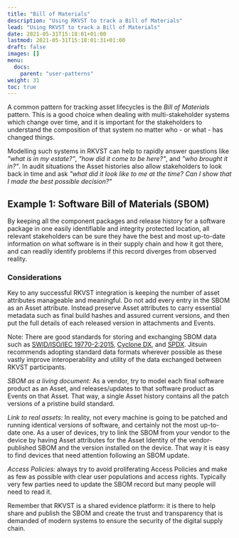 ```yaml
---
title: "Bill of Materials"
description: "Using RKVST to track a Bill of Materials"
lead: "Using RKVST to track a Bill of Materials"
date: 2021-05-31T15:18:01+01:00
lastmod: 2021-05-31T15:18:01:31+01:00
draft: false
images: []
menu:
  docs:
    parent: "user-patterns"
weight: 31
toc: true
---
```


A common pattern for tracking asset lifecycles is the *Bill of Materials* pattern. This is a good choice when dealing with multi-stakeholder systems which change over time, and it is important for the stakeholders to understand the composition of that system no matter who - or what - has changed things.

Modelling such systems in RKVST can help to rapidly answer questions like _"what is in my estate?"_, _"how did it come to be here?"_, and _"who brought it in?"_. In audit situations the Asset histories also allow stakeholders to look back in time and ask _"what did it look like to me at the time? Can I show that I made the best possible decision?"_

## Example 1: Software Bill of Materials (SBOM)

By keeping all the component packages and release history for a software package in one easily identifiable and integrity protected location, all relevant stakeholders can be sure they have the best and most up-to-date information on what software is in their supply chain and how it got there, and can readily identify problems if this record diverges from observed reality.

### Considerations

Key to any successful RKVST integration is keeping the number of asset attributes manageable and meaningful. Do not add every entry in the SBOM as an Asset attribute. Instead preserve Asset attributes to carry essential metadata such as final build hashes and assured current versions, and then put the full details of each released version in attachments and Events. 

Note: There are good standards for storing and exchanging SBOM data such as [SWID/ISO/IEC 19770-2:2015](https://nvlpubs.nist.gov/nistpubs/ir/2016/NIST.IR.8060.pdf "NIST IR 8060"), [Cyclone DX](https://cyclonedx.org "Cyclone DX Homepage"), and [SPDX](https://spdx.github.io/spdx-spec/ "SPDX Specification"). Jitsuin recommends adopting standard data formats wherever possible as these vastly improve interoperability and utility of the data exchanged between RKVST participants.

_SBOM as a living document:_ As a vendor, try to model each final software product as an Asset, and releases/updates to that software product as Events on that Asset. That way, a single Asset history contains all the patch versions of a pristine build standard.

_Link to real assets:_ In reality, not every machine is going to be patched and running identical versions of software, and certainly not the most up-to-date one. As a user of devices, try to link the SBOM from your vendor to the device by having Asset attributes for the Asset Identity of the vendor-published SBOM and the version installed on the device. That way it is easy to find devices that need attention following an SBOM update.

_Access Policies:_ always try to avoid proliferating Access Policies and make as few as possible with clear user populations and access rights. Typically very few parties need to update the SBOM record but many people will need to read it.

Remember that RKVST is a shared evidence platform: it is there to help share and publish the SBOM and create the trust and transparency that is demanded of modern systems to ensure the security of the digital supply chain.
